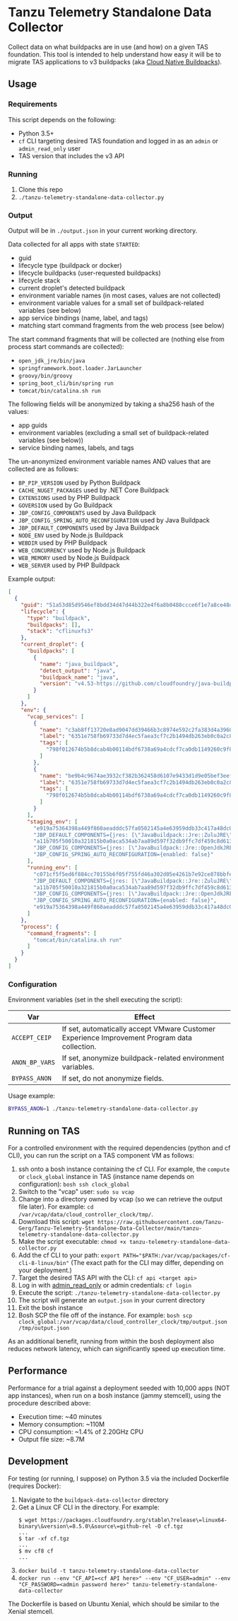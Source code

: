 # Tanzu Telemetry Standalone Data Collector
Collect data on what buildpacks are in use (and how) on a given TAS
foundation. This tool is intended to help understand how easy it will be to
migrate TAS applications to v3 buildpacks (aka [Cloud Native
Buildpacks](https://buildpacks.io/)).

## Usage

### Requirements

This script depends on the following:
- Python 3.5+
- `cf` CLI targeting desired TAS foundation and logged in as an
  `admin` or `admin_read_only` user
- TAS version that includes the v3 API

### Running

1. Clone this repo
1. `./tanzu-telemetry-standalone-data-collector.py`

### Output

Output will be in `./output.json` in your current working directory.

Data collected for all apps with state `STARTED`:
- guid
- lifecycle type (buildpack or docker)
- lifecycle buildpacks (user-requested buildpacks)
- lifecycle stack
- current droplet's detected buildpack
- environment variable names (in most cases, values are not collected)
- environment variable values for a small set of buildpack-related variables (see below)
- app service bindings (name, label, and tags)
- matching start command fragments from the web process (see below)

The start command fragments that will be collected are (nothing else from
process start commands are collected):
- `open_jdk_jre/bin/java `
- `springframework.boot.loader.JarLauncher`
- `groovy/bin/groovy `
- `spring_boot_cli/bin/spring run`
- `tomcat/bin/catalina.sh run`

The following fields will be anonymized by taking a sha256 hash of the values:
- app guids
- environment variables (excluding a small set of buildpack-related variables (see below))
- service binding names, labels, and tags

The un-anonymized environment variable names AND values that are collected are
as follows:
- `BP_PIP_VERSION` used by Python Buildpack
- `CACHE_NUGET_PACKAGES` used by .NET Core Buildpack
- `EXTENSIONS` used by PHP Buildpack
- `GOVERSION` used by Go Buildpack
- `JBP_CONFIG_COMPONENTS` used by Java Buildpack
- `JBP_CONFIG_SPRING_AUTO_RECONFIGURATION` used by Java Buildpack
- `JBP_DEFAULT_COMPONENTS` used by Java Buildpack
- `NODE_ENV` used by Node.js Buildpack
- `WEBDIR` used by PHP Buildpack
- `WEB_CONCURRENCY` used by Node.js Buildpack
- `WEB_MEMORY` used by Node.js Buildpack
- `WEB_SERVER` used by PHP Buildpack

Example output:
```json
[
  {
    "guid": "51a53d85d9546ef8bdd34d47d44b322e4f6a8b0488ccce6f1e7a8ce48d4e51e1",
    "lifecycle": {
      "type": "buildpack",
      "buildpacks": [],
      "stack": "cflinuxfs3"
    },
    "current_droplet": {
      "buildpacks": [
        {
          "name": "java_buildpack",
          "detect_output": "java",
          "buildpack_name": "java",
          "version": "v4.53-https://github.com/cloudfoundry/java-buildpack#526dbcce"
        }
      ]
    },
    "env": {
      "vcap_services": [
        {
          "name": "c3ab8ff13720e8ad9047dd39466b3c8974e592c2fa383d4a3960714caef0c4f2",
          "label": "6351e758fb69733d7d4ec5faea3cf7c2b1494db263eb0c0a2c889b2578114ec4",
          "tags": [
            "798f012674b5b8dcab4b00114bdf6738a69a4cdcf7ca0db1149260c9f81b73f7"
          ]
        },
        {
          "name": "be9b4c9674ae3932cf382b362458d6107e9433d1d9e05bef3eef187bb7785c05",
          "label": "6351e758fb69733d7d4ec5faea3cf7c2b1494db263eb0c0a2c889b2578114ec4",
          "tags": [
            "798f012674b5b8dcab4b00114bdf6738a69a4cdcf7ca0db1149260c9f81b73f7"
          ]
        }
      ],
      "staging_env": [
        "e919a75364398a449f860aeadddc57fa0502145a4e63959ddb33c417a48dc0da",
        "JBP_DEFAULT_COMPONENTS={jres: [\"JavaBuildpack::Jre::ZuluJRE\"]}",
        "a11b705f50010a321815b0a0aca534ab7aa89d597f32db9ffc7df459c8d61360",
        "JBP_CONFIG_COMPONENTS={jres: [\"JavaBuildpack::Jre::OpenJdkJRE\"]}",
        "JBP_CONFIG_SPRING_AUTO_RECONFIGURATION={enabled: false}"
      ],
      "running_env": [
        "c071cf5f5ed6f884cc70155b6f05f755fd46a302d05e4261b7e92ce878bbfed8",
        "JBP_DEFAULT_COMPONENTS={jres: [\"JavaBuildpack::Jre::ZuluJRE\"]}",
        "a11b705f50010a321815b0a0aca534ab7aa89d597f32db9ffc7df459c8d61360",
        "JBP_CONFIG_COMPONENTS={jres: [\"JavaBuildpack::Jre::OpenJdkJRE\"]}",
        "JBP_CONFIG_SPRING_AUTO_RECONFIGURATION={enabled: false}",
        "e919a75364398a449f860aeadddc57fa0502145a4e63959ddb33c417a48dc0da"
      ]
    },
    "process": {
      "command_fragments": [
        "tomcat/bin/catalina.sh run"
      ]
    }
  }
]
```

### Configuration

Environment variables (set in the shell executing the script):

|Var|Effect|
|-|-|
| `ACCEPT_CEIP` | If set, automatically accept VMware Customer Experience Improvement Program data collection. |
| `ANON_BP_VARS` | If set, anonymize buildpack-related environment variables. |
| `BYPASS_ANON` | If set, do not anonymize fields. |

Usage example:
```sh
BYPASS_ANON=1 ./tanzu-telemetry-standalone-data-collector.py
```

## Running on TAS

For a controlled environment with the required dependencies (python and cf
CLI), you can run the script on a TAS component VM as follows:

1. ssh onto a bosh instance containing the cf CLI. For example, the
   `compute` or `clock_global` instance in TAS (instance name depends
   on configuration): `bosh ssh clock_global`
1. Switch to the "vcap" user: `sudo su vcap`
1. Change into a directory owned by vcap (so we can retrieve the output file
   later). For example: `cd /var/vcap/data/cloud_controller_clock/tmp/`.
1. Download this script: `wget https://raw.githubusercontent.com/Tanzu-Gerg/Tanzu-Telemetry-Standalone-Data-Collector/main/tanzu-telemetry-standalone-data-collector.py`
1. Make the script executable: `chmod +x tanzu-telemetry-standalone-data-collector.py`
1. Add the cf CLI to your path: `export PATH="$PATH:/var/vcap/packages/cf-cli-8-linux/bin"`
   (The exact path for the CLI may differ, depending on your deployment.)
1. Target the desired TAS API with the CLI: `cf api <target api>`
1. Log in with
   [admin_read_only](https://downey.io/notes/dev/create-cloud-foundry-read-only-admin/)
   or admin credentials: `cf login`
1. Execute the script: `./tanzu-telemetry-standalone-data-collector.py`
1. The script will generate an `output.json` in your current directory
1. Exit the bosh instance
1. Bosh SCP the file off of the instance. For example:
   `bosh scp clock_global:/var/vcap/data/cloud_controller_clock/tmp/output.json /tmp/output.json`

As an additional benefit, running from within the bosh deployment also reduces
network latency, which can significantly speed up execution time.

## Performance

Performance for a trial against a deployment seeded with 10,000 apps (NOT app
instances), when run on a bosh instance (jammy stemcell), using the procedure
described above:
- Execution time: ~40 minutes
- Memory consumption: ~110M
- CPU consumption: ~1.4% of 2.20GHz CPU
- Output file size: ~8.7M

## Development

For testing (or running, I suppose) on Python 3.5 via the included Dockerfile (requires Docker):

1. Navigate to the `buildpack-data-collector` directory
1. Get a Linux CF CLI in the directory. For example:
   ```
   $ wget https://packages.cloudfoundry.org/stable\?release\=linux64-binary\&version\=8.5.0\&source\=github-rel -O cf.tgz
   ...
   $ tar -xf cf.tgz
   ...
   $ mv cf8 cf
   ...
   ```
1. `docker build -t tanzu-telemetry-standalone-data-collector`
1. `docker run --env "CF_API=<cf API here>" --env "CF_USER=admin" --env "CF_PASSWORD=<admin password here>" tanzu-telemetry-standalone-data-collector`

The Dockerfile is based on Ubuntu Xenial, which should be similar to the Xenial stemcell.
